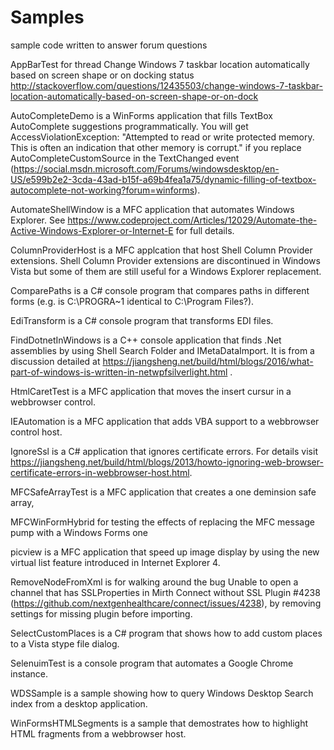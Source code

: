 Samples
=======

sample code written to answer forum questions

AppBarTest for thread Change Windows 7 taskbar location automatically based on screen shape or on docking status http://stackoverflow.com/questions/12435503/change-windows-7-taskbar-location-automatically-based-on-screen-shape-or-on-dock

AutoCompleteDemo is a WinForms application that fills TextBox AutoComplete suggestions programmatically. You will get AccessViolationException: "Attempted to read or write protected memory. This is often an indication that other memory is corrupt." if you replace AutoCompleteCustomSource in the TextChanged event (https://social.msdn.microsoft.com/Forums/windowsdesktop/en-US/e599b2e2-3cda-43ad-b15f-a69b4fea1a75/dynamic-filling-of-textbox-autocomplete-not-working?forum=winforms). 

AutomateShellWindow is a MFC application that automates Windows Explorer. See https://www.codeproject.com/Articles/12029/Automate-the-Active-Windows-Explorer-or-Internet-E for full details. 

ColumnProviderHost is a MFC applcation that host Shell Column Provider extensions. Shell Column Provider extensions are discontinued in Windows Vista but some of them are still useful for a Windows Explorer replacement. 

ComparePaths is a C# console program that compares paths in different forms (e.g. is C:\PROGRA~1 identical to C:\Program Files?).

EdiTransform is a C# console program that transforms EDI files.

FindDotnetInWindows is a C++ console application that finds .Net assemblies by using Shell Search Folder and IMetaDataImport. It is from a discussion detailed at https://jiangsheng.net/build/html/blogs/2016/what-part-of-windows-is-written-in-netwpfsilverlight.html . 

HtmlCaretTest is a MFC application that moves the insert cursur in a webbrowser control.

IEAutomation is a MFC application that adds VBA support to a webbrowser control host. 

IgnoreSsl is a C# application that ignores certificate errors. For details visit https://jiangsheng.net/build/html/blogs/2013/howto-ignoring-web-browser-certificate-errors-in-webbrowser-host.html.

MFCSafeArrayTest is a MFC application that creates a one deminsion safe array, 

MFCWinFormHybrid for testing the effects of replacing the MFC message pump with a Windows Forms one

picview is a MFC application that speed up image display by using the new virtual list feature introduced in Internet Explorer 4.

RemoveNodeFromXml is for walking around the bug Unable to open a channel that has SSLProperties in Mirth Connect without SSL Plugin #4238 (https://github.com/nextgenhealthcare/connect/issues/4238), by removing settings for missing plugin before importing.

SelectCustomPlaces is a C# program that shows how to add custom places to a Vista stype file dialog. 

SelenuimTest is a console program that automates a Google Chrome instance. 

WDSSample is a sample showing how to query Windows Desktop Search index from a desktop application. 

WinFormsHTMLSegments is a sample that demostrates how to highlight HTML fragments from a webbrowser host.  
